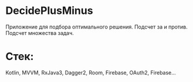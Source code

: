 # DecidePlusMinus
Приложение для подбора оптимального решения. Подсчет за и против. Подсчет множества задач.

# Стек:
Kotlin, MVVM, RxJava3, Dagger2, Room, Firebase, OAuth2, Firebase...

